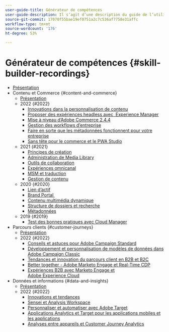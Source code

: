 ```yaml
---
user-guide-title: Générateur de compétences
user-guide-description: Il s’agit d’une description du guide de l’utilisateur qui s’affichera sur la page d’entrée.
source-git-commit: 17070f55bae19ef0751a2c7c536af7758e31affc
workflow-type: tm+mt
source-wordcount: '176'
ht-degree: 53%

---
```



# Générateur de compétences {#skill-builder-recordings}

+ [Présentation](overview.md)
+ Contenu et Commerce {#content-and-commerce}
   + [Présentation](content-and-commerce/overview.md)
   + 2022 {#2022}
      + [Innovations dans la personnalisation de contenu](content-and-commerce/2022/content-perosonalization.md)
      + [Proposer des expériences headless avec  Experience Manager](content-and-commerce/2022/headless.md)
      + [Mise à niveau d’Adobe Commerce 2.4.4](content-and-commerce/2022/commerce-upgrade.md)
      + [Gestion des workflows d’entreprise](content-and-commerce/2022/workflow.md)
      + [Faire en sorte que les métadonnées fonctionnent pour votre entreprise](content-and-commerce/2022/metadata.md)
      + [Sans tête pour le commerce et le PWA Studio](content-and-commerce/2022/headless-pwa.md)
   + 2021 {#2021}
      + [Principes de création](content-and-commerce/2021/authoring-fundamentals.md)
      + [Administration de Media Library](content-and-commerce/2021/media-library-administration.md)
      + [Outils de collaboration](content-and-commerce/2021/collaboration-tools.md)
      + [Expériences omnicanal](content-and-commerce/2021/omnichannel-experiences.md)
      + [MSM et traduction](content-and-commerce/2021/multi-site-management-web-translation.md)
      + [Gestion de contenu](content-and-commerce/2021/traditional-headless-content-management.md)
   + 2020 {#2020}
      + [Lien d’actif](content-and-commerce/2020/asset-link.md)
      + [Brand Portal ](content-and-commerce/2020/brand-portal.md)
      + [Contenu multimédia dynamique](content-and-commerce/2020/dynamic-media.md)
      + [Structure de dossiers et recherche](content-and-commerce/2020/folder-structure-search.md)
      + [Métadonnées](content-and-commerce/2020/metadata.md)
   + 2019 {#2019}
      + [Test des bonnes pratiques avec Cloud Manager](content-and-commerce/2019/cloud-manager-testing.md)
+ Parcours clients {#customer-journeys}
   + [Présentation](customer-journeys/overview.md)
   + 2022 {#2022}
      + [Conseils et astuces pour Adobe Campaign Standard](customer-journeys/2022/tips-and-tricks.md)
      + [Développement et personnalisation de modèles de données dans Adobe Campaign Classic](customer-journeys/2022/data-models.md)
      + [Tendances et innovation du parcours client en B2B et B2C](customer-journeys/2022/keynote.md)
      + [Better together - Adobe Marketo Engage et Real-Time CDP](customer-journeys/2022/b2b-campaigns.md)
      + [Expériences B2B avec Marketo Engage et Adobe Experience Cloud](customer-journeys/2022/b2b-experiences.md)
+ Données et informations {#data-and-insights}
   + [Présentation](data-and-insights/overview.md)
   + 2022 {#2022}
      + [Innovations et tendances](data-and-insights/2022/innovations.md)
      + [Sensei et Analysis Workspace](data-and-insights/2022/sensei.md)
      + [Personnaliser et automatiser avec Adobe Target](data-and-insights/2022/personalize.md)
      + [Applications Analytics et Target pour les applications mobiles et les applications](data-and-insights/2022/mobile-and-apps.md)
      + [Analyses entre appareils et Customer Journey Analytics](data-and-insights/2022/cross-device-analytics.md)
